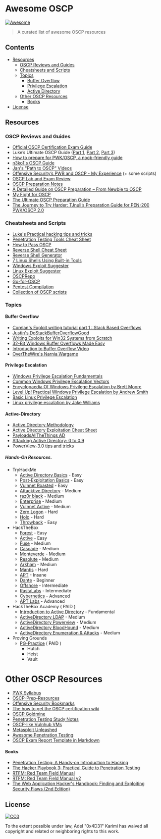 # Awesome OSCP

[![Awesome](https://cdn.rawgit.com/sindresorhus/awesome/d7305f38d29fed78fa85652e3a63e154dd8e8829/media/badge.svg)](https://github.com/sindresorhus/awesome)

> A curated list of awesome OSCP resources


## Contents

- [Resources](#resources)
  - [OSCP Reviews and Guides](#oscp-reviews-and-guides)
  - [Cheatsheets and Scripts](#cheatsheets-and-scripts)
  - [Topics](#topics)
  	- [Buffer Overflow](#buffer-overflow)
  	- [Privilege Escalation](#privilege-escalation)
  	- [Active Directory](#Active-Directory)
  - [Other OSCP Resources](#other-oscp-resources)
  	- [Books](#books)
- [License](#license)

## Resources

### OSCP Reviews and Guides

- [Official OSCP Certification Exam Guide](https://help.offensive-security.com/hc/en-us/articles/360040165632-OSCP-Exam-Guide)
- Luke’s Ultimate OSCP Guide ([Part 1](https://medium.com/@hakluke/haklukes-ultimate-oscp-guide-part-1-is-oscp-for-you-b57cbcce7440), [Part 2](https://medium.com/@hakluke/haklukes-ultimate-oscp-guide-part-2-workflow-and-documentation-tips-9dd335204a48), [Part 3](https://medium.com/@hakluke/haklukes-ultimate-oscp-guide-part-3-practical-hacking-tips-and-tricks-c38486f5fc97))
- [How to prepare for PWK/OSCP, a noob-friendly guide](https://www.abatchy.com/2017/03/how-to-prepare-for-pwkoscp-noob)
- [n3ko1's OSCP Guide](http://www.lucas-bader.com/certification/2015/05/27/oscp-offensive-security-certified-professional)
- [Jan's "Path to OSCP" Videos](https://www.youtube.com/playlist?list=PLyPJ3SHNkjIFITR-Lzsc0XSOBS7JUXsOy)
- [Offensive Security’s PWB and OSCP - My Experience](http://www.securitysift.com/offsec-pwb-oscp/) (+ some scripts)
- [OSCP Lab and Exam Review](https://theslickgeek.com/oscp/)
- [OSCP Preparation Notes](https://www.jpsecnetworks.com/category/oscp/)
- [A Detailed Guide on OSCP Preparation – From Newbie to OSCP](http://niiconsulting.com/checkmate/2017/06/a-detail-guide-on-oscp-preparation-from-newbie-to-oscp/)
- [My Fight for OSCP](https://alphacybersecurity.tech/my-fight-for-the-oscp/)
- [The Ultimate OSCP Preparation Guide](https://johnjhacking.com/blog/the-oscp-preperation-guide-2020/)
- [The Journey to Try Harder: TJnull’s Preparation Guide for PEN-200 PWK/OSCP 2.0](https://www.netsecfocus.com/oscp/2021/05/06/The_Journey_to_Try_Harder-_TJnull-s_Preparation_Guide_for_PEN-200_PWK_OSCP_2.0.html)

### Cheatsheets and Scripts

- [Luke's Practical hacking tips and tricks](https://medium.com/@hakluke/haklukes-ultimate-oscp-guide-part-3-practical-hacking-tips-and-tricks-c38486f5fc97)
- [Penetration Testing Tools Cheat Sheet](https://highon.coffee/blog/penetration-testing-tools-cheat-sheet/)
- [How to Pass OSCP](https://gist.github.com/unfo/5ddc85671dcf39f877aaf5dce105fac3)
- [Reverse Shell Cheat Sheet](https://highon.coffee/blog/reverse-shell-cheat-sheet/)
- [Reverse Shell Generator](https://www.revshells.com/)
- [7 Linux Shells Using Built-in Tools](https://www.lanmaster53.com/2011/05/7-linux-shells-using-built-in-tools/)
- [Windows Exploit Suggester](https://github.com/GDSSecurity/Windows-Exploit-Suggester)
- [Linux Exploit Suggester](https://github.com/InteliSecureLabs/Linux_Exploit_Suggester)
- [OSCPRepo](https://github.com/rewardone/OSCPRepo)
- [Go-for-OSCP](https://github.com/pythonmaster41/Go-For-OSCP)
- [Pentest Compilation](https://github.com/adon90/pentest_compilation)
- [Collection of OSCP scripts](https://github.com/ihack4falafel/OSCP)

### Topics

#### Buffer Overflow
- [Corelan's Exploit writing tutorial part 1 : Stack Based Overflows](https://www.corelan.be/index.php/2009/07/19/exploit-writing-tutorial-part-1-stack-based-overflows/)
- [Justin's DoStackBufferOverflowGood](https://github.com/justinsteven/dostackbufferoverflowgood)
- [Writing Exploits for Win32 Systems from Scratch](https://www.nccgroup.trust/uk/about-us/newsroom-and-events/blogs/2016/june/writing-exploits-for-win32-systems-from-scratch/)
- [32-Bit Windows Buffer Overflows Made Easy](https://veteransec.com/2018/09/10/32-bit-windows-buffer-overflows-made-easy/)
- [Introduction to Buffer Overflow Video](https://www.youtube.com/watch?v=1S0aBV-Waeo)
- [OverTheWire's Narnia Wargame](http://overthewire.org/wargames/narnia/)

#### Privilege Escalation
- [Windows Privilege Escalation Fundamentals](http://www.fuzzysecurity.com/tutorials/16.html)
- [Common Windows Privilege Escalation Vectors](https://toshellandback.com/2015/11/24/ms-priv-esc/)
- [Encyclopaedia Of Windows Privilege Escalation by Brett Moore](https://www.youtube.com/watch?v=kMG8IsCohHA)
- [Level Up! Practical Windows Privilege Escalation by Andrew Smith](https://www.youtube.com/watch?v=PC_iMqiuIRQ)
- [Basic Linux Privilege Escalation](https://blog.g0tmi1k.com/2011/08/basic-linux-privilege-escalation/)
- [Linux privilege escalation by Jake Williams](https://www.youtube.com/watch?v=dk2wsyFiosg)

#### Active-Directory
- [Active Directory Methodology](https://book.hacktricks.xyz/windows/active-directory-methodology)
- [Active Directory Exploitation Cheat Sheet](https://github.com/S1ckB0y1337/Active-Directory-Exploitation-Cheat-Sheet)
- [PayloadsAllTheThings AD](https://github.com/swisskyrepo/PayloadsAllTheThings/blob/master/Methodology%20and%20Resources/Active%20Directory%20Attack.md)
- [Attacking Active Directory: 0 to 0.9](https://zer1t0.gitlab.io/posts/attacking_ad/)
- [PowerView-3.0 tips and tricks](https://gist.github.com/HarmJ0y/184f9822b195c52dd50c379ed3117993#file-powerview-3-0-tricks-ps1)

##### Hands-On Resources.
- TryHackMe
  -  [Active Directory Basics](https://tryhackme.com/room/activedirectorybasics) - Easy
  -  [Post-Exploitation Basics](https://tryhackme.com/room/postexploit) - Easy
  -  [Vulnnet Roasted](https://tryhackme.com/room/vulnnetroasted) - Easy
  -  [Attacktive Directory](https://tryhackme.com/room/attacktivedirectory) - Medium
  -  [raz0r black](https://tryhackme.com/room/raz0rblack) - Medium
  -  [Enterprise](https://tryhackme.com/room/enterprise) - Medium
  -  [Vulnnet Active](https://tryhackme.com/room/vulnnetactive) - Medium
  -  [Zero Logon](https://tryhackme.com/room/zer0logon) - Hard
  -  [Holo](https://tryhackme.com/room/hololive) - Hard
  -  [Throwback](https://tryhackme.com/network/throwback) - Easy
- HackTheBox
  -  [Forest](https://app.hackthebox.com/machines/212) - Easy
  -  [Active](https://app.hackthebox.com/machines/148) - Easy
  -  [Fuse](https://app.hackthebox.com/machines/235) - Medium
  -  [Cascade](https://app.hackthebox.com/machines/235) - Medium
  -  [Monteverde](https://app.hackthebox.com/machines/223) - Medium
  -  [Resolute](https://app.hackthebox.com/machines/220) - Medium
  -  [Arkham](https://app.hackthebox.com/machines/179) - Medium
  -  [Mantis](https://app.hackthebox.com/machines/98) - Hard
  -  [APT](https://app.hackthebox.com/machines/296) - Insane
  -  [Dante](https://app.hackthebox.com/prolabs/overview/dante) - Beginner
  -  [Offshore](https://app.hackthebox.com/prolabs/overview/offshore) - Intermediate
  -  [RastaLabs](https://app.hackthebox.com/prolabs/overview/rastalabs) - Intermediate
  -  [Cybernetics](https://app.hackthebox.com/prolabs/overview/cybernetics) - Advanced
  -  [APT Labs](https://app.hackthebox.com/prolabs/overview/aptlabs) - Advanced
- HackTheBox Academy ( PAID )
  -  [Introduction to Active Directory](https://academy.hackthebox.com/module/details/74) - Fundamental
  -  [ActiveDirectory LDAP](https://academy.hackthebox.com/course/preview/active-directory-ldap) - Medium
  -  [ActiveDirectory Powerview](https://academy.hackthebox.com/module/details/68) - Medium
  -  [ActiveDirectory BloodHound](https://academy.hackthebox.com/module/details/69) - Medium
  -  [ActiveDirectory Enumeration & Attacks](https://academy.hackthebox.com/module/details/143) - Medium
- Proving Grounds
	- [PG-Practice](https://portal.offsec.com/labs/practice)	( PAID )
		* Hutch 
		* Heist
		* Vault

# Other OSCP Resources

- [PWK Syllabus](https://www.offensive-security.com/documentation/penetration-testing-with-kali.pdf)
- [OSCP-Prep-Resources](https://github.com/burntmybagel/OSCP-Prep)
- [Offensive Security Bookmarks](https://jivoi.github.io/2015/07/03/offensive-security-bookmarks/)
- [The how to get the OSCP certification wiki](https://www.peerlyst.com/posts/the-how-to-get-the-oscp-certification-wiki-peerlyst)
- [OSCP Goldmine](http://0xc0ffee.io/blog/OSCP-Goldmine)
- [Penetration Testing Study Notes](https://github.com/AnasAboureada/Penetration-Testing-Study-Notes)
- [OSCP-like Vulnhub VMs](https://www.abatchy.com/2017/02/oscp-like-vulnhub-vms)
- [Metasploit Unleashed](https://www.offensive-security.com/metasploit-unleashed/)
- [Awesome Penetration Testing](https://github.com/enaqx/awesome-pentest)
- [OSCP Exam Report Template in Markdown](https://github.com/noraj/OSCP-Exam-Report-Template-Markdown)

#### Books

- [Penetration Testing: A Hands-on Introduction to Hacking](https://www.amazon.com/Penetration-Testing-Hands-Introduction-Hacking/dp/1593275641)
- [The Hacker Playbook 3: Practical Guide to Penetration Testing](https://www.amazon.com.au/Hacker-Playbook-Practical-Penetration-Testing/dp/1980901759)
- [RTFM: Red Team Field Manual](https://www.amazon.com/Rtfm-Red-Team-Field-Manual/dp/1494295504)
- [RTFM: Red Team Field Manual v2](https://www.amazon.com/RTFM-Red-Team-Field-Manual/dp/1075091837)
- [The Web Application Hacker's Handbook: Finding and Exploiting Security Flaws (2nd Edition)](https://www.amazon.com/Web-Application-Hackers-Handbook-Exploiting-ebook/dp/B005LVQA9S)

## License

[![CC0](http://mirrors.creativecommons.org/presskit/buttons/88x31/svg/cc-zero.svg)](http://creativecommons.org/publicdomain/zero/1.0)

To the extent possible under law, Adel &#34;0x4D31&#34; Karimi has waived all copyright and
related or neighboring rights to this work.
